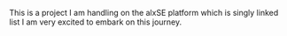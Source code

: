 This is a project I am handling on the alxSE platform which is singly linked list 
I am very excited to embark on this journey.
